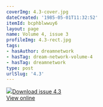 ```yaml
---
coverImg: 4.3-cover.jpg
dateCreated: '1985-05-01T11:32:52'
itemId: bcphblwwuy6
layout: page
name: Volume 4, issue 3
profileImg: 4.3-rect.jpg
tags:
- hasAuthor: dreamnetwork
- hasTag: dream-network-volume-4
- hasTag: dreamnetwork
type: post
urlSlug: '4.3'
---
```

<img class="card-journal-img" src="../images/4.3-rect.jpg"/><a href="../files/pdfs/Volume_4/4.3-The-Dream-Network-Vol.4-Issue-3.pdf" download="">Download issue 4.3</a><br><a href="../files/pdfs/Volume_4/4.3-The-Dream-Network-Vol.4-Issue-3.pdf">View online</a>